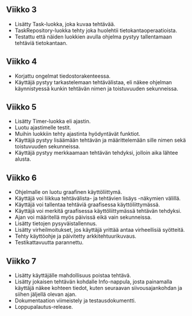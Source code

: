 ## Viikko 3
- Lisätty Task-luokka, joka kuvaa tehtävää.
- TaskRepository-luokka tehty joka huolehtii tietokantaoperaatioista.
- Testattu että näiden luokkien avulla ohjelma pystyy tallentamaan tehtäviä tietokantaan.

## Viikko 4
- Korjattu ongelmat tiedostorakenteessa.
- Käyttäjä pystyy tarkastelemaan tehtävälistaa, eli näkee ohjelman käynnistyessä kunkin tehtävän nimen ja toistuvuuden sekunneissa.

## Viikko 5
- Lisätty Timer-luokka eli ajastin.
- Luotu ajastimelle testit.
- Muihin luokkiin tehty ajastinta hyödyntävät funktiot.
- Käyttäjä pystyy lisäämään tehtävän ja määrittelemään sille nimen sekä toistuvuuden sekunneissa.
- Käyttäjä pystyy merkkaamaan tehtävän tehdyksi, jolloin aika lähtee alusta.

## Viikko 6
- Ohjelmalle on luotu graafinen käyttöliittymä.
- Käyttäjä voi liikkua tehtävälista- ja tehtävien lisäys -näkymien välillä.
- Käyttäjä voi tallentaa tehtäviä graafisessa käyttöliittymässä.
- Käyttäjä voi merkitä graafisessa käyttöliittymässä tehtävän tehdyksi.
- Ajan voi määritellä myös päivissä eikä vain sekunneissa.
- Lisätty tietojen pysyväistallennus.
- Lisätty virheilmoitukset, jos käyttäjä yrittää antaa virheellisiä syötteitä.
- Tehty käyttöohje ja päivitetty arkkitehtuurikuvaus.
- Testikattavuutta parannettu.

## Viikko 7
- Lisätty käyttäjälle mahdollisuus poistaa tehtävä.
- Lisätty jokaisen tehtävän kohdalle Info-nappula, josta painamalla käyttäjä näkee kohteen tiedot, kuten seuraavan siivousajankohdan ja siihen jäljellä olevan ajan.
- Dokumentaation viimeistely ja testausdokumentti.
- Loppupalautus-release.
